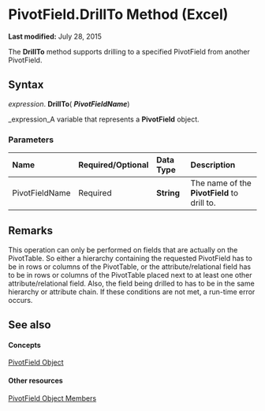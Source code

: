 
# PivotField.DrillTo Method (Excel)

 **Last modified:** July 28, 2015

The  **DrillTo** method supports drilling to a specified PivotField from another PivotField.

## Syntax

 _expression_. **DrillTo**( **_PivotFieldName_**)

 _expression_A variable that represents a  **PivotField** object.


### Parameters



|**Name**|**Required/Optional**|**Data Type**|**Description**|
|:-----|:-----|:-----|:-----|
|PivotFieldName|Required| **String**|The name of the  **PivotField** to drill to.|

## Remarks

This operation can only be performed on fields that are actually on the PivotTable. So either a hierarchy containing the requested PivotField has to be in rows or columns of the PivotTable, or the attribute/relational field has to be in rows or columns of the PivotTable placed next to at least one other attribute/relational field. Also, the field being drilled to has to be in the same hierarchy or attribute chain. If these conditions are not met, a run-time error occurs.


## See also


#### Concepts


 [PivotField Object](52784960-e2da-b43a-1e37-2d4dae61c6d8.md)
#### Other resources


 [PivotField Object Members](4a6ea12a-072c-a386-c855-7bf5f6eadd46.md)
